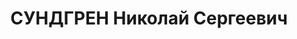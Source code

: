 ---
title: СУНДГРЕН Николай Сергеевич
description: "1895, м. Дніпропетровськ, фін, освіта вища, прож.: смт Нижнє Первомайської\
  \ міськради, завідуючий хіміко-бактеріологічною лабораторією Алмазно-Мар’ївського\
  \ водогону \n  Військовою колегією Верховного суду СРСР 1 грудня 1937 р. засуджений\
  \ до розстрілу. Страчений 2 грудня 1937 р. \n  Реабілітований у 1957 р."
---